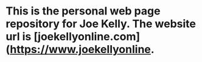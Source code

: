 # This is the personal web page repository for Joe Kelly. The website url is [joekellyonline.com](https://www.joekellyonline.
